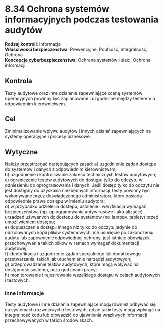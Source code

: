 # 8.34 Ochrona systemów informacyjnych podczas testowania audytów

**Rodzaj kontroli**: Informacja  
**Właściwości bezpieczeństwa**: Prewencyjne, Poufność, Integralność, Ochrona  
**Koncepcje cyberbezpieczeństwa**: Ochrona systemów i sieci, Ochrona informacji

## Kontrola

Testy audytowe oraz inne działania zapewniające ocenę systemów operacyjnych powinny być zaplanowane i uzgodnione między testerem a odpowiednim kierownictwem.

## Cel

Zminimalizowanie wpływu audytów i innych działań zapewniających na systemy operacyjne i procesy biznesowe.

## Wytyczne

Należy przestrzegać następujących zasad:
a) uzgodnienie żądań dostępu do systemów i danych z odpowiednim kierownictwem;  
b) uzgodnienie i kontrolowanie zakresu technicznych testów audytowych;  
c) ograniczenie testów audytowych do dostępu tylko do odczytu w odniesieniu do oprogramowania i danych. Jeśli dostęp tylko do odczytu nie jest dostępny do uzyskania niezbędnych informacji, testy powinny być wykonywane przez doświadczonego administratora, który posiada odpowiednie prawa dostępu w imieniu audytora;  
d) w przypadku udzielenia dostępu, ustalenie i weryfikacja wymagań bezpieczeństwa (np. oprogramowanie antywirusowe i aktualizacje) urządzeń używanych do dostępu do systemów (np. laptopy, tablety) przed umożliwieniem dostępu;  
e) dopuszczenie dostępu innego niż tylko do odczytu jedynie do odizolowanych kopii plików systemowych, ich usunięcie po zakończeniu audytu lub zapewnienie odpowiedniej ochrony, jeśli istnieje obowiązek przechowywania takich plików w ramach wymagań dokumentacji audytowej;  
f) identyfikacja i uzgodnienie żądań specjalnego lub dodatkowego przetwarzania, takich jak uruchamianie narzędzi audytowych;  
g) przeprowadzanie testów audytowych, które mogą wpływać na dostępność systemu, poza godzinami pracy;  
h) monitorowanie i rejestrowanie wszelkiego dostępu w celach audytowych i testowych.

### Inne informacje

Testy audytowe i inne działania zapewniające mogą również odbywać się na systemach rozwojowych i testowych, gdzie takie testy mogą wpłynąć na integralność kodu lub prowadzić do ujawnienia wrażliwych informacji przechowywanych w takich środowiskach.
